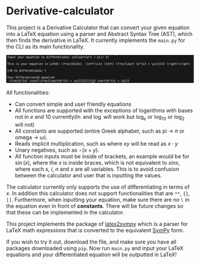 # Derivative-calculator
This project is a Derivative Calculator that can convert your given equation into a LaTeX equation using a parser and Abstract Syntax Tree (AST), which then finds the derivative in LaTeX. It currently implements the `main.py` for the CLI as its main functionality.

![Example of CLI in action](pictures/example.png)

All functionalities:
* Can convert simple and user friendly equations
* All functions are supported with the exceptions of logarithms with bases not in $e$ and $10$ currently($\ln$ and $\log$ will work but $\log_e$ or $\log_{10}$ or $\log_2$ will not)
* All constants are supported (entire Greek alphabet, such as pi &rarr; $\pi$ or omega &rarr; $\omega$). 
* Reads implicit multiplication, such as where $xy$ will be read as $x \cdot y$
* Unary negatives, such as $-(x+y)$. 
* All function inputs must be inside of brackets, an example would be for $\sin(x)$, where the $x$ is inside braces, which is not equivalent to $sinx$, where each $s$, $i$, $n$ and $x$ are all variables. This is to avoid confusion between the calculator and user that is inputting the values.

The calculator currently only supports the use of differentiating in terms of $x$. In addition this calculator does not support functionalities that are `**`, `{}`, `[]`. Furthermore, when inputting your equation, make sure there are no `\` in the equation even in front of **constants**. There will be future changes so that these can be implemented in the calculator.

This project implements the package of [latex2sympy](https://pypi.org/project/latex2sympy2/) which is a parser for LaTeX math expressions that is converted to the equivalent [SymPy](https://www.sympy.org/en/index.html) form.

If you wish to try it out, download the file, and make sure you have all packages downloaded using `pip`. Now run `main.py` and input your LaTeX equations and your differentiated equation will be outputted in LaTeX!